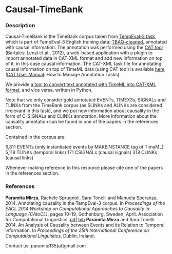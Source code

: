 # Causal-TimeBank

### Description

Causal-TimeBank is the TimeBank corpus taken from [TempEval-3 task](http://www.cs.york.ac.uk/semeval-2013/task1/index.php?id=data), which is part of TempEval-3 English training data: [TBAQ-cleaned](http://www.cs.york.ac.uk/semeval-2013/task1/data/uploads/datasets/tbaq-2013-03.zip), annotated with causal information. The annotation was performed using the [CAT tool](https://dh.fbk.eu/resources/cat-content-annotation-tool) (Bartalesi Lenzi et al., 2012), a web-based application with a plugin to import annotated data in CAT-XML format and add new information on top of it, in this case causal information. The CAT-XML task file for annotating causal information on top of TimeML data (using CAT tool) is available [here](https://github.com/paramitamirza/TimeML-CAT-Converter/blob/master/CAT_task_Causal-TimeML.xml) ([CAT User Manual](http://celct.fbk.eu:8080/CAT_WEB_APP/manual/CAT_Manual.pdf): How to Manage Annotation Tasks).

We provide [a tool to convert text annotated with TimeML into CAT-XML format](http://github.com/paramitamirza/TimeML-CAT-Converter), and vice versa, written in Python.

Note that we only consider gold annotated EVENTs, TIMEX3s, SIGNALs and TLINKs from the TimeBank corpus (as SLINKs and ALINKs are considered irrelevant in this task), and we put new information about causality in the form of C-SIGNALs and CLINKs annotation. More information about the causality annotation can be found in one of the papers in the references section.

Contained in the corpus are:

6,811 EVENTs (only instantiated events by MAKEINSTANCE tag of TimeML)
5,118 TLINKs (temporal links)
171 CSIGNALs (causal signals)
318 CLINKs (causal links)

Whenever making reference to this resource please cite one of the papers in the references section.

### References

**Paramita Mirza**, Rachele Sprugnoli, Sara Tonelli and Manuela Speranza. 2014. Annotating causality in the TempEval-3 corpus. In _Proceedings of the EACL 2014 Workshop on Computational Approaches to Causality in Language (CAtoCL)_, pages 10–19, Gothenburg, Sweden, April. Association for Computational Linguistics. [pdf](http://www.aclweb.org/anthology/W14-0702) [bib](http://aclweb.org/anthology//W/W14/W14-0702.bib)
**Paramita Mirza** and Sara Tonelli. 2014. An Analysis of Causality between Events and its Relation to Temporal Information. In _Proceedings of the 25th International Conference on Computational Linguistics_, Dublin, Ireland.

Contact us: 
paramita135[at]gmail.com
